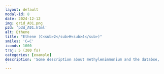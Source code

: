 ```yaml
---
layout: default
modal-id: 8
date: 2024-12-12
img: grid_A01.png
p3d: 'p3d_A01.html'
alt: Ethene
title: "Ethene (C<sub>2</sub>H<sub>4</sub>)"
smiles: 'C=C'
iconds: 1000
traj: 5 (300 fs)
categories: [example]
description: 'Some description about methylenimmonium and the databse, and what excited state chemistry this molecule shows ... Lorem ipsum dolor sit amet, consetetur sadipscing elitr, sed diam nonumy eirmod tempor invidunt ut labore et dolore magna aliquyam erat, sed diam voluptua. At vero eos et accusam et justo duo dolores et ea rebum. Stet clita kasd gubergren, no sea takimata sanctus est Lorem ipsum dolor sit amet. Lorem ipsum dolor sit amet, consetetur sadipscing elitr, sed diam nonumy eirmod tempor invidunt ut labore et dolore magna aliquyam erat, sed diam voluptua. At vero eos et accusam et justo duo dolores et ea rebum. Stet clita kasd gubergren, no sea takimata sanctus est Lorem ipsum dolor sit amet.
'
---
```

